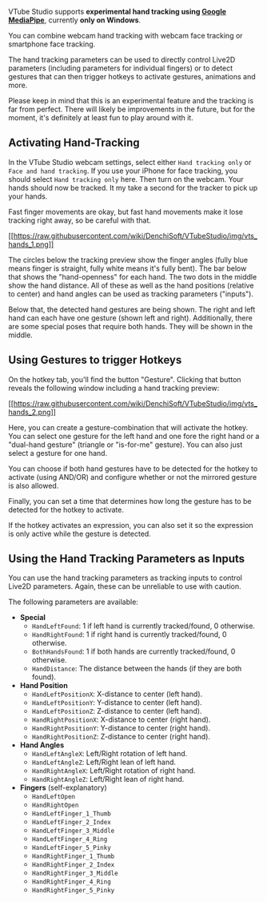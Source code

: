 VTube Studio supports **experimental hand tracking using [Google MediaPipe](https://google.github.io/mediapipe/)**, currently **only on Windows**.

You can combine webcam hand tracking with webcam face tracking or smartphone face tracking.

The hand tracking parameters can be used to directly control Live2D parameters (including parameters for individual fingers) or to detect gestures that can then trigger hotkeys to activate gestures, animations and more.

Please keep in mind that this is an experimental feature and the tracking is far from perfect. There will likely be improvements in the future, but for the moment, it's definitely at least fun to play around with it.

## Activating Hand-Tracking

In the VTube Studio webcam settings, select either `Hand tracking only` or `Face and hand tracking`. If you use your iPhone for face tracking, you should select `Hand tracking only` here. Then turn on the webcam. Your hands should now be tracked. It my take a second for the tracker to pick up your hands.

Fast finger movements are okay, but fast hand movements make it lose tracking right away, so be careful with that.

[[https://raw.githubusercontent.com/wiki/DenchiSoft/VTubeStudio/img/vts_hands_1.png]]

The circles below the tracking preview show the finger angles (fully blue means finger is straight, fully white means it's fully bent). The bar below that shows the "hand-openness" for each hand. The two dots in the middle show the hand distance. All of these as well as the hand positions (relative to center) and hand angles can be used as tracking parameters ("inputs").

Below that, the detected hand gestures are being shown. The right and left hand can each have one gesture (shown left and right). Additionally, there are some special poses that require both hands. They will be shown in the middle.

## Using Gestures to trigger Hotkeys

On the hotkey tab, you'll find the button "Gesture". Clicking that button reveals the following window including a hand tracking preview:

[[https://raw.githubusercontent.com/wiki/DenchiSoft/VTubeStudio/img/vts_hands_2.png]]

Here, you can create a gesture-combination that will activate the hotkey. You can select one gesture for the left hand and one fore the right hand or a "dual-hand gesture" (triangle or "is-for-me" gesture). You can also just select a gesture for one hand.

You can choose if both hand gestures have to be detected for the hotkey to activate (using AND/OR) and configure whether or not the mirrored gesture is also allowed.

Finally, you can set a time that determines how long the gesture has to be detected for the hotkey to activate.

If the hotkey activates an expression, you can also set it so the expression is only active while the gesture is detected.

## Using the Hand Tracking Parameters as Inputs

You can use the hand tracking parameters as tracking inputs to control Live2D parameters. Again, these can be unreliable to use with caution.

The following parameters are available:

* **Special**
  * `HandLeftFound`: 1 if left hand is currently tracked/found, 0 otherwise.
  * `HandRightFound`: 1 if right hand is currently tracked/found, 0 otherwise.
  * `BothHandsFound`: 1 if both hands are currently tracked/found, 0 otherwise.
  * `HandDistance`: The distance between the hands (if they are both found).
* **Hand Position**
  * `HandLeftPositionX`: X-distance to center (left hand).
  * `HandLeftPositionY`: Y-distance to center (left hand).
  * `HandLeftPositionZ`: Z-distance to center (left hand).
  * `HandRightPositionX`: X-distance to center (right hand).
  * `HandRightPositionY`: Y-distance to center (right hand).
  * `HandRightPositionZ`: Z-distance to center (right hand).
* **Hand Angles**
  * `HandLeftAngleX`: Left/Right rotation of left hand.
  * `HandLeftAngleZ`: Left/Right lean of left hand.
  * `HandRightAngleX`: Left/Right rotation of right hand.
  * `HandRightAngleZ`: Left/Right lean of right hand.
* **Fingers** (self-explanatory)
  * `HandLeftOpen`
  * `HandRightOpen`
  * `HandLeftFinger_1_Thumb`
  * `HandLeftFinger_2_Index`
  * `HandLeftFinger_3_Middle`
  * `HandLeftFinger_4_Ring`
  * `HandLeftFinger_5_Pinky`
  * `HandRightFinger_1_Thumb`
  * `HandRightFinger_2_Index`
  * `HandRightFinger_3_Middle`
  * `HandRightFinger_4_Ring`
  * `HandRightFinger_5_Pinky`

